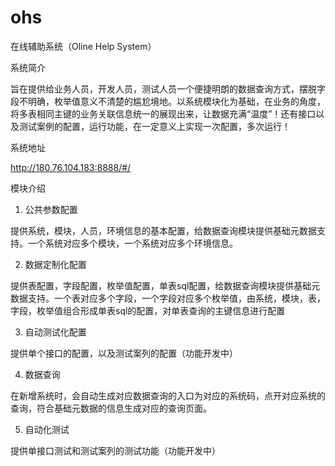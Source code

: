 # ohs
在线辅助系统（Oline Help System）

系统简介

旨在提供给业务人员，开发人员，测试人员一个便捷明朗的数据查询方式，摆脱字段不明确，枚举值意义不清楚的尴尬境地。以系统模块化为基础，在业务的角度，将多表相同主键的业务关联信息统一的展现出来，让数据充满“温度”！还有接口以及测试案例的配置，运行功能，在一定意义上实现一次配置，多次运行！

系统地址

http://180.76.104.183:8888/#/

模块介绍

1. 公共参数配置

  提供系统，模块，人员，环境信息的基本配置，给数据查询模块提供基础元数据支持。一个系统对应多个模块，一个系统对应多个环境信息。

2. 数据定制化配置

  提供表配置，字段配置，枚举值配置，单表sql配置，给数据查询模块提供基础元数据支持。一个表对应多个字段，一个字段对应多个枚举值，由系统，模块，表，字段，枚举值组合形成单表sql的配置，对单表查询的主键信息进行配置

3. 自动测试化配置

  提供单个接口的配置，以及测试案列的配置（功能开发中）

4. 数据查询

  在新增系统时，会自动生成对应数据查询的入口为对应的系统码，点开对应系统的查询，符合基础元数据的信息生成对应的查询页面。

5. 自动化测试

  提供单接口测试和测试案列的测试功能（功能开发中）
